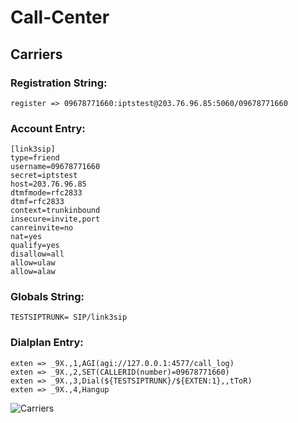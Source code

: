 # Call-Center
## Carriers
### Registration String:
```
register => 09678771660:iptstest@203.76.96.85:5060/09678771660
```
### Account Entry:
```
[link3sip]
type=friend
username=09678771660
secret=iptstest
host=203.76.96.85
dtmfmode=rfc2833
dtmf=rfc2833
context=trunkinbound
insecure=invite,port
canreinvite=no
nat=yes
qualify=yes
disallow=all
allow=ulaw
allow=alaw
```
### Globals String:
```
TESTSIPTRUNK= SIP/link3sip
```
### Dialplan Entry:	
```
exten => _9X.,1,AGI(agi://127.0.0.1:4577/call_log)
exten => _9X.,2,SET(CALLERID(number)=09678771660)
exten => _9X.,3,Dial(${TESTSIPTRUNK}/${EXTEN:1},,tToR)
exten => _9X.,4,Hangup
```
![Carriers](https://user-images.githubusercontent.com/32926005/195973031-bfca85d1-6b0a-4766-83e8-7f2539df19f5.PNG)
